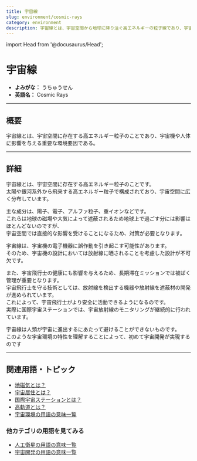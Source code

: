 ```yaml
---
title: 宇宙線
slug: environment/cosmic-rays
category: environment
description: 宇宙線とは、宇宙空間から地球に降り注ぐ高エネルギーの粒子線であり、宇宙環境や人体に影響を及ぼす。
---
```


import Head from '@docusaurus/Head';

<Head>
  <script type="application/ld+json">
    {`{
      "@context": "https://schema.org",
      "@type": "DefinedTerm",
      "name": "宇宙線",
      "inDefinedTermSet": "https://www.space-portal.org",
      "termCode": "environment/cosmic-rays",
      "description": "宇宙線とは、宇宙空間から地球に降り注ぐ高エネルギーの粒子線であり、宇宙環境や人体に影響を及ぼす。",
      "url": "https://www.space-portal.org/docs/environment/cosmic-rays"
    }`}
  </script>
</Head>

# 宇宙線

- **よみがな：** うちゅうせん  
- **英語名：** Cosmic Rays  

---

## 概要

宇宙線とは、宇宙空間に存在する高エネルギー粒子のことであり、宇宙機や人体に影響を与える重要な環境要因である。

---

## 詳細

宇宙線とは、宇宙空間に存在する高エネルギー粒子のことです。  
太陽や銀河系外から飛来する高エネルギー粒子で構成されており、宇宙空間に広く分布しています。  

主な成分は、陽子、電子、アルファ粒子、重イオンなどです。  
これらは地球の磁場や大気によって遮蔽されるため地球上で過ごす分には影響はほとんどないのですが、  
宇宙空間では直接的な影響を受けることになるため、対策が必要となります。  

宇宙線は、宇宙機の電子機器に誤作動を引き起こす可能性があります。  
そのため、宇宙機の設計においては放射線に晒されることを考慮した設計が不可欠です。  

また、宇宙飛行士の健康にも影響を与えるため、長期滞在ミッションでは被ばく管理が重要となります。  
宇宙飛行士を守る技術としては、放射線を検出する機器や放射線を遮蔽材の開発が進められています。  
これによって、宇宙飛行士がより安全に活動できるようになるのです。  
実際に国際宇宙ステーションでは、宇宙放射線のモニタリングが継続的に行われています。  

宇宙線は人類が宇宙に進出するにあたって避けることができないものです。  
このような宇宙環境の特性を理解することによって、初めて宇宙開発が実現するのです

---

## 関連用語・トピック

- [地磁気とは？](docs/environment/geomagnetic-field)
- [宇宙居住とは？](docs/environment/space-habitation)
- [国際宇宙ステーションとは？](docs/satellite/index/iss)
- [高軌道とは？](docs/orbit/type/high-earth-orbit)
- [宇宙環境の用語の意味一覧](docs/category/environment)

### 他カテゴリの用語を見てみる
- [人工衛星の用語の意味一覧](docs/category/satellite)
- [宇宙開発の用語の意味一覧](docs/category/glossary)
